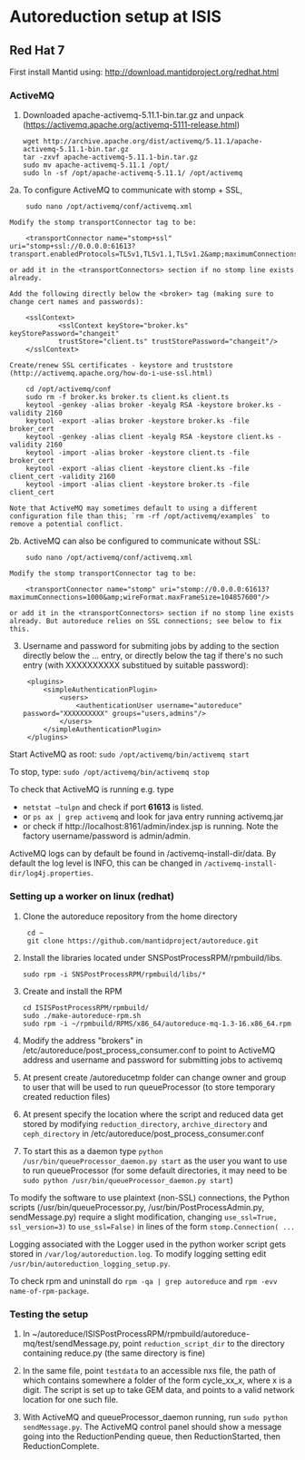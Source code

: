# Autoreduction setup at ISIS

## Red Hat 7

First install Mantid using: http://download.mantidproject.org/redhat.html

### ActiveMQ

1.  Downloaded apache-activemq-5.11.1-bin.tar.gz and unpack (https://activemq.apache.org/activemq-5111-release.html)

        wget http://archive.apache.org/dist/activemq/5.11.1/apache-activemq-5.11.1-bin.tar.gz
        tar -zxvf apache-activemq-5.11.1-bin.tar.gz
        sudo mv apache-activemq-5.11.1 /opt/
        sudo ln -sf /opt/apache-activemq-5.11.1/ /opt/activemq
                

2a. To configure ActiveMQ to communicate with stomp + SSL,

        sudo nano /opt/activemq/conf/activemq.xml
        
    Modify the stomp transportConnector tag to be: 
    
        <transportConnector name="stomp+ssl" uri="stomp+ssl://0.0.0.0:61613?transport.enabledProtocols=TLSv1,TLSv1.1,TLSv1.2&amp;maximumConnections=1000&amp;wireFormat.maxFrameSize=104857600"/>
        
    or add it in the <transportConnectors> section if no stomp line exists already.
        
    Add the following directly below the <broker> tag (making sure to change cert names and passwords):
        
        <sslContext>
                <sslContext keyStore="broker.ks" keyStorePassword="changeit"
                trustStore="client.ts" trustStorePassword="changeit"/>
        </sslContext>
        
    Create/renew SSL certificates - keystore and truststore (http://activemq.apache.org/how-do-i-use-ssl.html)
    
        cd /opt/activemq/conf
        sudo rm -f broker.ks broker.ts client.ks client.ts
        keytool -genkey -alias broker -keyalg RSA -keystore broker.ks -validity 2160
        keytool -export -alias broker -keystore broker.ks -file broker_cert
        keytool -genkey -alias client -keyalg RSA -keystore client.ks -validity 2160
        keytool -import -alias broker -keystore client.ts -file broker_cert
        keytool -export -alias client -keystore client.ks -file client_cert -validity 2160
        keytool -import -alias client -keystore broker.ts -file client_cert

    Note that ActiveMQ may sometimes default to using a different configuration file than this; `rm -rf /opt/activemq/examples` to remove a potential conflict.
    
        
2b. ActiveMQ can also be configured to communicate without SSL: 

        sudo nano /opt/activemq/conf/activemq.xml
        
    Modify the stomp transportConnector tag to be: 
    
        <transportConnector name="stomp" uri="stomp://0.0.0.0:61613?maximumConnections=1000&amp;wireFormat.maxFrameSize=104857600"/> 
        
    or add it in the <transportConnectors> section if no stomp line exists already. But autoreduce relies on SSL connections; see below to fix this.
        
        
3. Username and password for submiting jobs by adding to the <broker> section directly below the <sslContext>...</sslContext> entry, or directly below the <broker> tag if there's no such entry (with XXXXXXXXXX substitued by suitable password):

        <plugins>
            <simpleAuthenticationPlugin>
                <users>
                    <authenticationUser username="autoreduce" password="XXXXXXXXXX" groups="users,admins"/>
                </users>
            </simpleAuthenticationPlugin>
        </plugins>


Start ActiveMQ as root: `sudo /opt/activemq/bin/activemq start`

To stop, type: `sudo /opt/activemq/bin/activemq stop`

To check that ActiveMQ is running e.g. type 

* `netstat –tulpn` and check if port **61613** is listed. 
* or `ps ax | grep activemq` and look for java entry running activemq.jar 
* or check if http://localhost:8161/admin/index.jsp is running. Note the factory username/password is admin/admin. 

ActiveMQ logs can by default be found in /activemq-install-dir/data. By default the log level is INFO, this can be
changed in `/activemq-install-dir/log4j.properties`.

### Setting up a worker on linux (redhat) 

1. Clone the autoreduce repository from the home directory

        cd ~
        git clone https://github.com/mantidproject/autoreduce.git

2.  Install the libraries located under SNSPostProcessRPM/rpmbuild/libs. 

        sudo rpm -i SNSPostProcessRPM/rpmbuild/libs/* 

3.  Create and install the RPM

        cd ISISPostProcessRPM/rpmbuild/
        sudo ./make-autoreduce-rpm.sh
        sudo rpm -i ~/rpmbuild/RPMS/x86_64/autoreduce-mq-1.3-16.x86_64.rpm

4.  Modify the address "brokers" in /etc/autoreduce/post_process_consumer.conf to point to ActiveMQ address and username and password for submitting jobs to activemq

5. At present create /autoreducetmp folder can change owner and group to user that will be used to run queueProcessor (to store temporary created reduction files)

6.  At present specify the location where the script and reduced data get stored by modifying `reduction_directory`, `archive_directory` and `ceph_directory` in /etc/autoreduce/post_process_consumer.conf

7.  To start this as a daemon type `python /usr/bin/queueProcessor_daemon.py start` as the user you want to use to run queueProcessor (for some default directories, it may need to be `sudo python /usr/bin/queueProcessor_daemon.py start`)

To modify the software to use plaintext (non-SSL) connections, the Python scripts (/usr/bin/queueProcessor.py, /usr/bin/PostProcessAdmin.py, sendMessage.py) require a slight modification, changing `use_ssl=True, ssl_version=3)` to `use_ssl=False)` in lines of the form `stomp.Connection( ...`

Logging associated with the Logger used in the python worker script gets stored in `/var/log/autoreduction.log`. To modify logging setting edit `/usr/bin/autoreduction_logging_setup.py`.  

To check rpm and uninstall do `rpm -qa | grep autoreduce` and `rpm -evv name-of-rpm-package`.

### Testing the setup

1. In ~/autoreduce/ISISPostProcessRPM/rpmbuild/autoreduce-mq/test/sendMessage.py, point `reduction_script_dir` to the directory containing reduce.py (the same directory is fine)

2. In the same file, point `testdata` to an accessible nxs file, the path of which contains somewhere a folder of the form cycle_xx_x, where x is a digit. The script is set up to take GEM data, and points to a valid network location for one such file.

3. With ActiveMQ and queueProcessor_daemon running, run `sudo python sendMessage.py`. The ActiveMQ control panel should show a message going into the ReductionPending queue, then ReductionStarted, then ReductionComplete.
